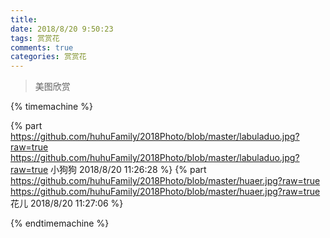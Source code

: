 ```yaml
---
title: 
date: 2018/8/20 9:50:23 
tags: 赏赏花
comments: true
categories: 赏赏花
---
```

>美图欣赏

{% timemachine %}

{% part https://github.com/huhuFamily/2018Photo/blob/master/labuladuo.jpg?raw=true https://github.com/huhuFamily/2018Photo/blob/master/labuladuo.jpg?raw=true 小狗狗  2018/8/20 11:26:28 %}
{% part https://github.com/huhuFamily/2018Photo/blob/master/huaer.jpg?raw=true https://github.com/huhuFamily/2018Photo/blob/master/huaer.jpg?raw=true 花儿
2018/8/20 11:27:06 %}

{% endtimemachine %}